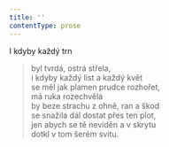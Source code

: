 ```yaml
---
title: ''
contentType: prose
---
```


I kdyby každý trn

> byl tvrdá, ostrá střela,  
> i kdyby každý list a každý květ  
> se měl jak plamen prudce rozhořet,  
> má ruka rozechvělá  
> by beze strachu z ohně, ran a škod  
> se snažila dál dostat přes ten plot,  
> jen abych se tě neviděn a v skrytu  
> dotkl v tom šerém svitu.
